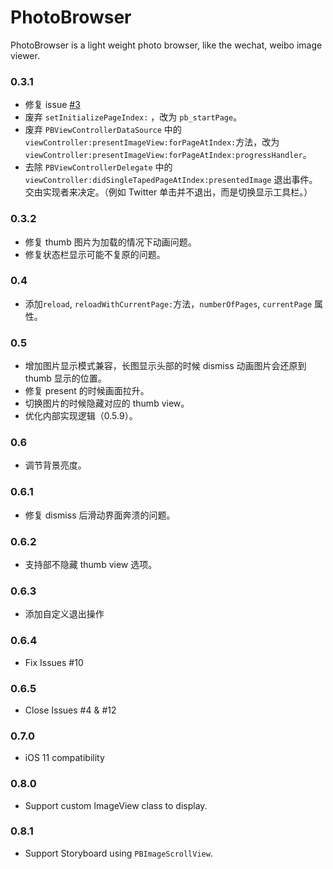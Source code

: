 # PhotoBrowser

PhotoBrowser is a light weight photo browser, like the wechat, weibo image viewer.

### 0.3.1

-   修复 issue [#3 ](https://github.com/cuzv/PhotoBrowser/issues/3)
-   废弃 `setInitializePageIndex:` ，改为 `pb_startPage`。
-   废弃 `PBViewControllerDataSource` 中的 `viewController:presentImageView:forPageAtIndex:`方法，改为 `viewController:presentImageView:forPageAtIndex:progressHandler`。
-   去除 `PBViewControllerDelegate` 中的 `viewController:didSingleTapedPageAtIndex:presentedImage` 退出事件。交由实现者来决定。（例如 Twitter 单击并不退出，而是切换显示工具栏。）


### 0.3.2

-   修复 thumb 图片为加载的情况下动画问题。
-   修复状态栏显示可能不复原的问题。



### 0.4

- 添加`reload`, `reloadWithCurrentPage:`方法，`numberOfPages`, `currentPage` 属性。

### 0.5

- 增加图片显示模式兼容，长图显示头部的时候 dismiss 动画图片会还原到 thumb 显示的位置。
- 修复 present 的时候画面拉升。
- 切换图片的时候隐藏对应的 thumb view。
- 优化内部实现逻辑（0.5.9）。


### 0.6

- 调节背景亮度。

### 0.6.1

- 修复 dismiss 后滑动界面奔溃的问题。

### 0.6.2

- 支持部不隐藏 thumb view 选项。

### 0.6.3

- 添加自定义退出操作

### 0.6.4

- Fix Issues #10


### 0.6.5

- Close Issues #4 & #12

### 0.7.0

- iOS 11 compatibility

### 0.8.0

- Support custom ImageView class to display.

### 0.8.1

- Support Storyboard using `PBImageScrollView`.